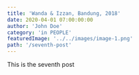 ```yaml
---
title: 'Wanda & Izzan, Bandung, 2018'
date: 2020-04-01 07:00:00:00
author: 'John Doe'
category: 'in PEOPLE'
featuredImage: '../../images/image-1.png'
path: '/seventh-post'
---
```


This is the seventh post